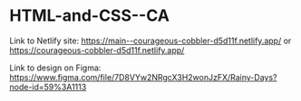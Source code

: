 # HTML-and-CSS--CA
 
 
 
Link to Netlify site: https://main--courageous-cobbler-d5d11f.netlify.app/      or       https://courageous-cobbler-d5d11f.netlify.app/


Link to design on Figma: https://www.figma.com/file/7D8VYw2NRgcX3H2wonJzFX/Rainy-Days?node-id=59%3A1113

